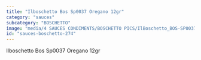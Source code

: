 ```yaml
---
title: "Ilboschetto Bos Sp0037 Oregano 12gr"
category: "sauces"
subcategory: "BOSCHETTO"
image: "media/4 SAUCES CONDIMENTS/BOSCHETTO PICS/IlBoschetto_BOS-SP0037 Oregano 12gr.png"
id: "sauces-boschetto-274"
---
```


Ilboschetto Bos Sp0037 Oregano 12gr
